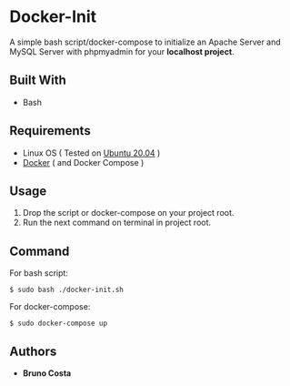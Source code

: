 # Docker-Init
A simple bash script/docker-compose to initialize an Apache Server and MySQL Server with phpmyadmin for your **localhost project**.

## Built With
* Bash

## Requirements
* Linux OS ( Tested on [Ubuntu 20.04](https://ubuntu.com/) )
* [Docker](https://www.docker.com/) ( and Docker Compose )

## Usage
1. Drop the script or docker-compose on your project root.
2. Run the next command on terminal in project root.

## Command
For bash script:
```
$ sudo bash ./docker-init.sh

```
For docker-compose:
```
$ sudo docker-compose up

```

## Authors
* **Bruno Costa**
